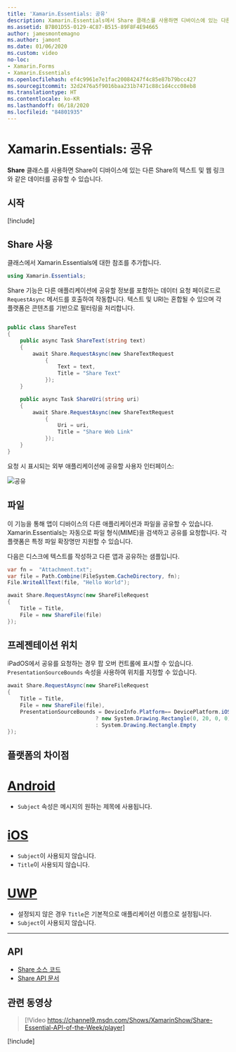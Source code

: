 ```yaml
---
title: 'Xamarin.Essentials: 공유'
description: Xamarin.Essentials에서 Share 클래스를 사용하면 디바이스에 있는 다른 Share의 텍스트 및 웹 링크와 같은 데이터를 공유할 수 있습니다.
ms.assetid: B7B01D55-0129-4C87-B515-89F8F4E94665
author: jamesmontemagno
ms.author: jamont
ms.date: 01/06/2020
ms.custom: video
no-loc:
- Xamarin.Forms
- Xamarin.Essentials
ms.openlocfilehash: ef4c9961e7e1fac20084247f4c85e87b79bcc427
ms.sourcegitcommit: 32d2476a5f9016baa231b7471c88c1d4ccc08eb8
ms.translationtype: HT
ms.contentlocale: ko-KR
ms.lasthandoff: 06/18/2020
ms.locfileid: "84801935"
---
```

# <a name="xamarinessentials-share"></a>Xamarin.Essentials: 공유

**Share** 클래스를 사용하면 Share이 디바이스에 있는 다른 Share의 텍스트 및 웹 링크와 같은 데이터를 공유할 수 있습니다.

## <a name="get-started"></a>시작

[!include[](~/essentials/includes/get-started.md)]

## <a name="using-share"></a>Share 사용

클래스에서 Xamarin.Essentials에 대한 참조를 추가합니다.

```csharp
using Xamarin.Essentials;
```

Share 기능은 다른 애플리케이션에 공유할 정보를 포함하는 데이터 요청 페이로드로 `RequestAsync` 메서드를 호출하여 작동합니다. 텍스트 및 URI는 혼합될 수 있으며 각 플랫폼은 콘텐츠를 기반으로 필터링을 처리합니다.

```csharp

public class ShareTest
{
    public async Task ShareText(string text)
    {
        await Share.RequestAsync(new ShareTextRequest
            {
                Text = text,
                Title = "Share Text"
            });
    }

    public async Task ShareUri(string uri)
    {
        await Share.RequestAsync(new ShareTextRequest
            {
                Uri = uri,
                Title = "Share Web Link"
            });
    }
}
```

요청 시 표시되는 외부 애플리케이션에 공유할 사용자 인터페이스:

![공유](images/share.png)

## <a name="files"></a>파일

이 기능을 통해 앱이 디바이스의 다른 애플리케이션과 파일을 공유할 수 있습니다. Xamarin.Essentials는 자동으로 파일 형식(MIME)을 검색하고 공유를 요청합니다. 각 플랫폼은 특정 파일 확장명만 지원할 수 있습니다.

다음은 디스크에 텍스트를 작성하고 다른 앱과 공유하는 샘플입니다.

```csharp
var fn =  "Attachment.txt";
var file = Path.Combine(FileSystem.CacheDirectory, fn);
File.WriteAllText(file, "Hello World");

await Share.RequestAsync(new ShareFileRequest
{
    Title = Title,
    File = new ShareFile(file)
});
```

## <a name="presentation-location"></a>프레젠테이션 위치

iPadOS에서 공유를 요청하는 경우 팝 오버 컨트롤에 표시할 수 있습니다. `PresentationSourceBounds` 속성을 사용하여 위치를 지정할 수 있습니다.

```csharp
await Share.RequestAsync(new ShareFileRequest
{
    Title = Title,
    File = new ShareFile(file),
    PresentationSourceBounds = DeviceInfo.Platform== DevicePlatform.iOS && DeviceInfo.Idiom == DeviceIdiom.Tablet
                            ? new System.Drawing.Rectangle(0, 20, 0, 0)
                            : System.Drawing.Rectangle.Empty
});
```

## <a name="platform-differences"></a>플랫폼의 차이점

# <a name="android"></a>[Android](#tab/android)

- `Subject` 속성은 메시지의 원하는 제목에 사용됩니다.

# <a name="ios"></a>[iOS](#tab/ios)

- `Subject`이 사용되지 않습니다.
- `Title`이 사용되지 않습니다.

# <a name="uwp"></a>[UWP](#tab/uwp)

- 설정되지 않은 경우 `Title`은 기본적으로 애플리케이션 이름으로 설정됩니다.
- `Subject`이 사용되지 않습니다.

-----

## <a name="api"></a>API

- [Share 소스 코드](https://github.com/xamarin/Essentials/tree/main/Xamarin.Essentials/Share)
- [Share API 문서](xref:Xamarin.Essentials.Share)

## <a name="related-video"></a>관련 동영상

> [!Video https://channel9.msdn.com/Shows/XamarinShow/Share-Essential-API-of-the-Week/player]

[!include[](~/essentials/includes/xamarin-show-essentials.md)]
